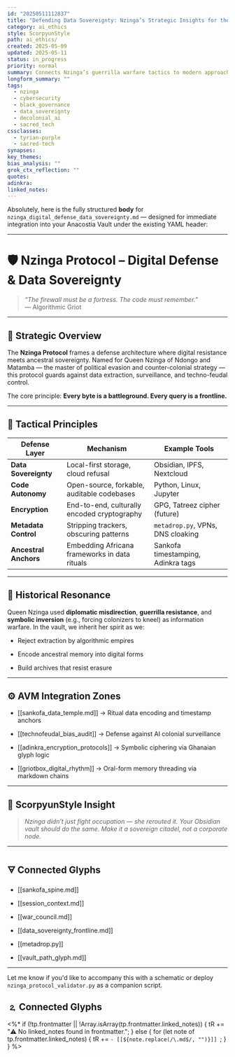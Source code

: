 ```yaml
---
id: "20250511112837"
title: "Defending Data Sovereignty: Nzinga’s Strategic Insights for the Digital Age"
category: ai_ethics
style: ScorpyunStyle
path: ai_ethics/
created: 2025-05-09
updated: 2025-05-11
status: in_progress
priority: normal
summary: Connects Nzinga’s guerrilla warfare tactics to modern approaches in defending Black data, community privacy, and cybersecurity architecture.
longform_summary: ""
tags:
  - nzinga
  - cybersecurity
  - black_governance
  - data_sovereignty
  - decolonial_ai
  - sacred_tech
cssclasses:
  - tyrian-purple
  - sacred-tech
synapses: 
key_themes: 
bias_analysis: ""
grok_ctx_reflection: ""
quotes: 
adinkra: 
linked_notes:
---
```

Absolutely, here is the fully structured **body** for `nzinga_digital_defense_data_sovereignty.md` — designed for immediate integration into your Anacostia Vault under the existing YAML header:

---

# 🛡️ Nzinga Protocol – Digital Defense & Data Sovereignty

> _“The firewall must be a fortress. The code must remember.”_  
> — Algorithmic Griot

---

## 🧭 Strategic Overview

The **Nzinga Protocol** frames a defense architecture where digital resistance meets ancestral sovereignty. Named for Queen Nzinga of Ndongo and Matamba — the master of political evasion and counter-colonial strategy — this protocol guards against data extraction, surveillance, and techno-feudal control.

The core principle: **Every byte is a battleground. Every query is a frontline.**

---

## 🧬 Tactical Principles

|Defense Layer|Mechanism|Example Tools|
|---|---|---|
|**Data Sovereignty**|Local-first storage, cloud refusal|Obsidian, IPFS, Nextcloud|
|**Code Autonomy**|Open-source, forkable, auditable codebases|Python, Linux, Jupyter|
|**Encryption**|End-to-end, culturally encoded cryptography|GPG, Tatreez cipher (future)|
|**Metadata Control**|Stripping trackers, obscuring patterns|`metadrop.py`, VPNs, DNS cloaking|
|**Ancestral Anchors**|Embedding Africana frameworks in data rituals|Sankofa timestamping, Adinkra tags|

---

## 📜 Historical Resonance

Queen Nzinga used **diplomatic misdirection**, **guerrilla resistance**, and **symbolic inversion** (e.g., forcing colonizers to kneel) as information warfare. In the vault, we inherit her spirit as we:

- Reject extraction by algorithmic empires
    
- Encode ancestral memory into digital forms
    
- Build archives that resist erasure
    

---

## ⚙️ AVM Integration Zones

- [[sankofa_data_temple.md]] → Ritual data encoding and timestamp anchors
    
- [[technofeudal_bias_audit]] → Defense against AI colonial surveillance
    
- [[adinkra_encryption_protocols]] → Symbolic ciphering via Ghanaian glyph logic
    
- [[griotbox_digital_rhythm]] → Oral-form memory threading via markdown chains
    

---

## 🪬 ScorpyunStyle Insight

> _Nzinga didn’t just fight occupation — she rerouted it. Your Obsidian vault should do the same. Make it a sovereign citadel, not a corporate node._

---

## 🜃 Connected Glyphs

- [[sankofa_spine.md]]
    
- [[session_context.md]]
    
- [[war_council.md]]
    
- [[data_sovereignty_frontline.md]]
    
- [[metadrop.py]]
    
- [[vault_path_glyph.md]]
    

---

Let me know if you'd like to accompany this with a schematic or deploy `nzinga_protocol_validator.py` as a companion script.
## 🄃 Connected Glyphs

<%*
if (!tp.frontmatter || !Array.isArray(tp.frontmatter.linked_notes)) {
  tR += "⚠️ No linked_notes found in frontmatter.";
} else {
  for (let note of tp.frontmatter.linked_notes) {
    tR += `- [[${note.replace(/\.md$/, "")}]]
`;
  }
}
%>
